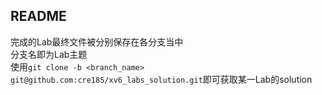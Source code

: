 ## README  
完成的Lab最终文件被分别保存在各分支当中  
分支名即为Lab主题  
使用`git clone -b <branch_name> git@github.com:cre185/xv6_labs_solution.git`即可获取某一Lab的solution